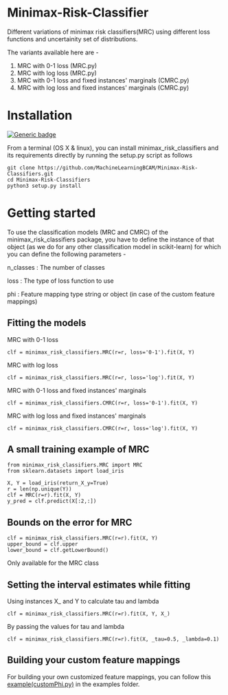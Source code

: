 # Minimax-Risk-Classifier

Different variations of minimax risk classifiers(MRC) using different loss functions and uncertainity set of distributions.

The variants available here are - 

1) MRC with 0-1 loss (MRC.py)
2) MRC with log loss (MRC.py)
3) MRC with 0-1 loss and fixed instances' marginals (CMRC.py)
4) MRC with log loss and fixed instances' marginals (CMRC.py)

# Installation
[![Generic badge](https://img.shields.io/badge/Python-2.X|3.X-blue.svg)](https://shields.io/)<br/>

From a terminal (OS X & linux), you can install minimax_risk_classifiers and its requirements directly by running the setup.py script as follows

```
git clone https://github.com/MachineLearningBCAM/Minimax-Risk-Classifiers.git
cd Minimax-Risk-Classifiers
python3 setup.py install
```

# Getting started
To use the classification models (MRC and CMRC) of the minimax_risk_classifiers package, you have to define the instance of that object (as we do for any other classification model in scikit-learn) for which you can define the following parameters - 

n_classes : The number of classes

loss : The type of loss function to use

phi : Feature mapping type string or object (in case of the custom feature mappings)


## Fitting the models

MRC with 0-1 loss
```
clf = minimax_risk_classifiers.MRC(r=r, loss='0-1').fit(X, Y)
```

MRC with log loss
```
clf = minimax_risk_classifiers.MRC(r=r, loss='log').fit(X, Y)
```

MRC with 0-1 loss and fixed instances' marginals
```
clf = minimax_risk_classifiers.CMRC(r=r, loss='0-1').fit(X, Y)
```

MRC with log loss and fixed instances' marginals
```
clf = minimax_risk_classifiers.CMRC(r=r, loss='log').fit(X, Y)
```

## A small training example of MRC
```
from minimax_risk_classifiers.MRC import MRC
from sklearn.datasets import load_iris

X, Y = load_iris(return_X_y=True)
r = len(np.unique(Y))
clf = MRC(r=r).fit(X, Y)
y_pred = clf.predict(X[:2,:])
```

## Bounds on the error for MRC

```
clf = minimax_risk_classifiers.MRC(r=r).fit(X, Y)
upper_bound = clf.upper
lower_bound = clf.getLowerBound()
```

Only available for the MRC class


## Setting the interval estimates while fitting

Using instances X_ and Y to calculate tau and lambda
```
clf = minimax_risk_classifiers.MRC(r=r).fit(X, Y, X_)
```

By passing the values for tau and lambda
```
clf = minimax_risk_classifiers.MRC(r=r).fit(X, _tau=0.5, _lambda=0.1)
```

## Building your custom feature mappings

For building your own customized feature mappings, you can follow this [example(customPhi.py)](https://github.com/MachineLearningBCAM/Minimax-Risk-Classifiers/blob/main/examples/customPhi.py) in the examples folder.

